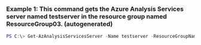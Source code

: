 ### Example 1: This command gets the Azure Analysis Services server named testserver in the resource group named ResourceGroup03. (autogenerated)
```powershell
PS C:\> Get-AzAnalysisServicesServer -Name testserver -ResourceGroupName ResourceGroup03
```

